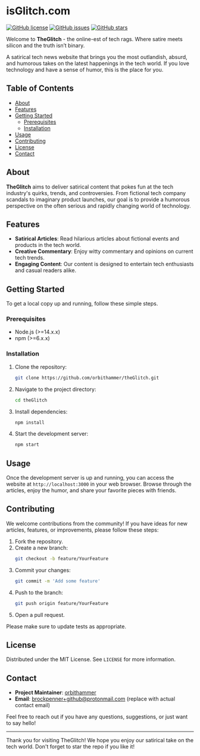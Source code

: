 # isGlitch.com

[![GitHub license](https://img.shields.io/github/license/orbithammer/theGlitch)](https://github.com/orbithammer/theGlitch/blob/main/LICENSE)
[![GitHub issues](https://img.shields.io/github/issues/orbithammer/theGlitch)](https://github.com/orbithammer/theGlitch/issues)
[![GitHub stars](https://img.shields.io/github/stars/orbithammer/theGlitch)](https://github.com/orbithammer/theGlitch/stargazers)

Welcome to **TheGlitch** - the online-est of tech rags. Where satire meets silicon and the truth isn’t binary. 

A satirical tech news website that brings you the most outlandish, absurd, and humorous takes on the latest happenings in the tech world. If you love technology and have a sense of humor, this is the place for you.

## Table of Contents

- [About](#about)
- [Features](#features)
- [Getting Started](#getting-started)
  - [Prerequisites](#prerequisites)
  - [Installation](#installation)
- [Usage](#usage)
- [Contributing](#contributing)
- [License](#license)
- [Contact](#contact)

## About

**TheGlitch** aims to deliver satirical content that pokes fun at the tech industry's quirks, trends, and controversies. From fictional tech company scandals to imaginary product launches, our goal is to provide a humorous perspective on the often serious and rapidly changing world of technology.

## Features

- **Satirical Articles**: Read hilarious articles about fictional events and products in the tech world.
- **Creative Commentary**: Enjoy witty commentary and opinions on current tech trends.
- **Engaging Content**: Our content is designed to entertain tech enthusiasts and casual readers alike.

## Getting Started

To get a local copy up and running, follow these simple steps.

### Prerequisites

- Node.js (>=14.x.x)
- npm (>=6.x.x)

### Installation

1. Clone the repository:
   ```sh
   git clone https://github.com/orbithammer/theGlitch.git
   ```
2. Navigate to the project directory:
   ```sh
   cd theGlitch
   ```
3. Install dependencies:
   ```sh
   npm install
   ```
4. Start the development server:
   ```sh
   npm start
   ```

## Usage

Once the development server is up and running, you can access the website at `http://localhost:3000` in your web browser. Browse through the articles, enjoy the humor, and share your favorite pieces with friends.

## Contributing

We welcome contributions from the community! If you have ideas for new articles, features, or improvements, please follow these steps:

1. Fork the repository.
2. Create a new branch:
   ```sh
   git checkout -b feature/YourFeature
   ```
3. Commit your changes:
   ```sh
   git commit -m 'Add some feature'
   ```
4. Push to the branch:
   ```sh
   git push origin feature/YourFeature
   ```
5. Open a pull request.

Please make sure to update tests as appropriate.

## License

Distributed under the MIT License. See `LICENSE` for more information.

## Contact

- **Project Maintainer**: [orbithammer](https://github.com/orbithammer)
- **Email**: brockpenner+github@protonmail.com (replace with actual contact email)

Feel free to reach out if you have any questions, suggestions, or just want to say hello!

---

Thank you for visiting TheGlitch! We hope you enjoy our satirical take on the tech world. Don't forget to star the repo if you like it!

